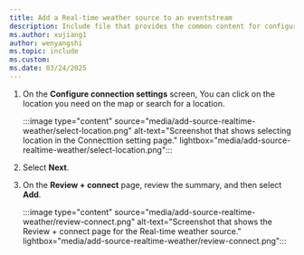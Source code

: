 ```yaml
---
title: Add a Real-time weather source to an eventstream
description: Include file that provides the common content for configuring an Real-time weather for Fabric event streams and Real-Time hub.
ms.author: xujiang1
author: wenyangshi
ms.topic: include
ms.custom:
ms.date: 03/24/2025
---
```


1. On the **Configure connection settings** screen, You can click on the location you need on the map or search for a location.

    :::image type="content" source="media/add-source-realtime-weather/select-location.png" alt-text="Screenshot that shows selecting location in the Connecttion setting page." lightbox="media/add-source-realtime-weather/select-location.png":::
1. Select **Next**.
1. On the **Review + connect** page, review the summary, and then select **Add**.
   
    :::image type="content" source="media/add-source-realtime-weather/review-connect.png" alt-text="Screenshot that shows the Review + connect page for the Real-time weather source." lightbox="media/add-source-realtime-weather/review-connect.png":::